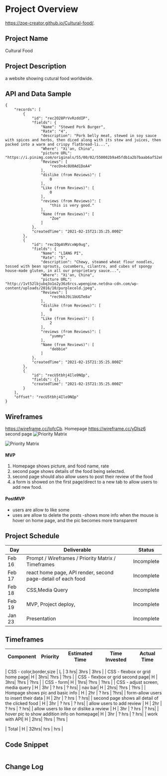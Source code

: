 
# Project Overview
https://zoe-creator.github.io/Cultural-food/.

## Project Name
Cultural Food

## Project Description
a website showing cutural food worldwide.

## API and Data Sample

```
{
    "records": [
        {
            "id": "rec2O28PrVvRzddIP",
            "fields": {
                "Name": "Stewed Pork Burger",
                "Rate": "4",
                "description": "Pork belly meat, stewed in soy sauce with spices and herbs, then diced along with its stew and juices, then packed into a warm and crispy flatbread-li...",
                "Where": "Xi'an, China",
                "picture URL": "https://i.pinimg.com/originals/55/00/02/550002b9a45fdb1a2b7baab6af52e8f6.jpg",
                "Reviews": [
                    "recOn4c8U0Ad1DoA4"
                ],
                "dislike (from Reviews)": [
                    0
                ],
                "Like (from Reviews)": [
                    0
                ],
                "reviews (from Reviews)": [
                    "this is very good."
                ],
                "Name (from Reviews)": [
                    "Zoe"
                ]
            },
            "createdTime": "2021-02-15T21:35:25.000Z"
        },
        {
            "id": "recIOpAVRVcxWp9ug",
            "fields": {
                "Name": "LIANG PI",
                "Rate": "5",
                "description": "Chewy, steamed wheat flour noodles, tossed with bean sprouts, cucumbers, cilantro, and cubes of spongy house-made gluten, in all our proprietary sauce...",
                "Where": "Xi'an, China",
                "picture URL": "http://1vt52lbjubq3o1o2y36z6rcs.wpengine.netdna-cdn.com/wp-content/uploads/2016/10/purplecold.jpeg",
                "Reviews": [
                    "rec9kbJ9i1bUGTe8a"
                ],
                "dislike (from Reviews)": [
                    0
                ],
                "Like (from Reviews)": [
                    2
                ],
                "reviews (from Reviews)": [
                    "yummy"
                ],
                "Name (from Reviews)": [
                    "debbie"
                ]
            },
            "createdTime": "2021-02-15T21:35:25.000Z"
        },
        {
            "id": "recU5tbhj4Ilo9NQp",
            "fields": {},
            "createdTime": "2021-02-15T21:35:25.000Z"
        }
    ],
    "offset": "recU5tbhj4Ilo9NQp"
}
```

## Wireframes

https://wireframe.cc/IofcCb.  Homepage
https://wireframe.cc/yDlsz6  second page
![Priority Matrix](https://res.cloudinary.com/lizhenwen727/image/upload/v1613424091/Screen_Shot_2021-02-15_at_4.21.02_PM_z5zsas.png)

![Priority Matrix](https://res.cloudinary.com/lizhenwen727/image/upload/v1613424101/Screen_Shot_2021-02-15_at_4.20.40_PM_bwcsgn.png)

#### MVP 

1. Homepage shows picture, and food name, rate
2. second page shows details of the food being selected.
3. second page should also allow users to post their review of the food
4. a form is showed on the first page/direct to a new tab to allow users to add new food.



#### PostMVP  

- users are allow to like some
- uses are allow to delete the posts
-shows more info when the mouse is hover on home page,  and the pic becomes more transparent




## Project Schedule

|  Day | Deliverable | Status
|---|---| ---|
|Feb 16| Prompt / Wireframes / Priority Matrix / Timeframes | Incomplete
|Feb 17| react home page, API render, second page-detail of each food | Incomplete 
|Feb 18| CSS,Media Query  | Incomplete
|Feb 19| MVP, Project deploy, | Incomplete
|Jan 23| Presentation  | Incomplete




## Timeframes

| Component | Priority | Estimated Time | Time Invested | Actual Time |
| --- | :---: |  :---: | :---: | :---: |

| CSS - color,border,size  | L | 3 hrs| 3hrs | 3hrs |
| CSS - flexbox or grid home page| H | 3hrs| ?hrs | ?hrs |
| CSS - flexbox or grid second  page| H | 3hrs| ?hrs | ?hrs |
| CSS - form| H | 1hrs| ?hrs | ?hrs |
| CSS - adjust screen, media query | H | 3hr | ? hrs | ? hrs|
| nav bar| H | 2hrs| ?hrs | ?hrs |
| Hompage shows pic and basic info | H | 2hr | ? hrs | ?hrs|
| form-allow users to insert their data | H | 2hr | ? hrs | ? hrs|
| second page shows all detail of the clicked food | H | 3hr | ? hrs | ? hrs|
| allow users to add review | H | 2hr | ? hrs | ? hrs|
| allow users to like or dislike a review | H | 3hr | ? hrs | ? hrs|
| hover pic to show addition info on homepage| H | 3hr | ? hrs | ? hrs|
| work with API| H | 2hrs| ?hrs | ?hrs |

| Total | H | 32hrs| hrs | hrs |

## Code Snippet


```

```

## Change Log

